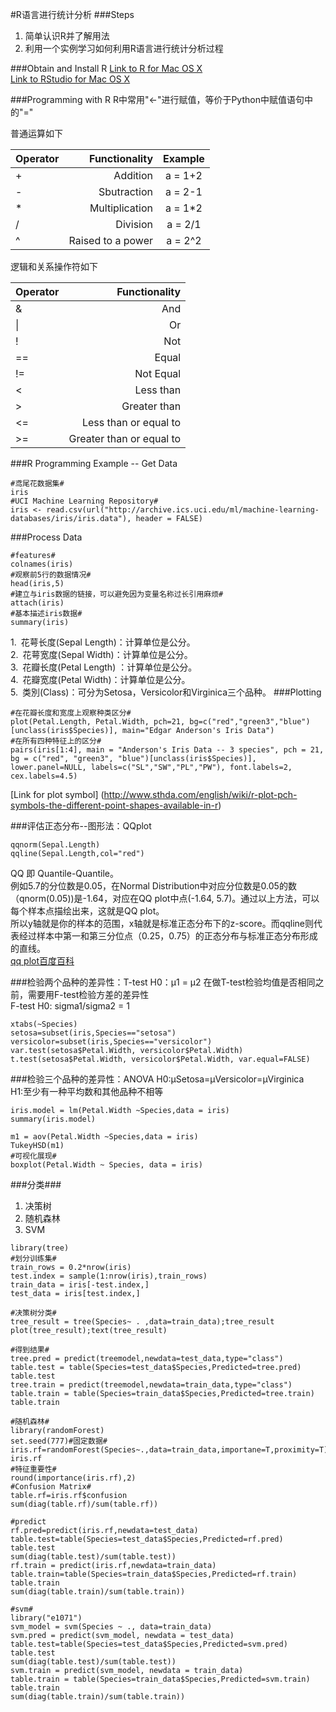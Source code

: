 #R语言进行统计分析
###Steps
1. 简单认识R并了解用法
2. 利用一个实例学习如何利用R语言进行统计分析过程  

###Obtain and Install R
[Link to R for Mac OS X](https://cran.r-project.org/bin/macosx/)  
[Link to RStudio for Mac OS X](https://www.rstudio.com/products/rstudio/download/)

###Programming with R
R中常用"<-"进行赋值，等价于Python中赋值语句中的"=" 
  
普通运算如下

| Operator | Functionality| Example |
| :--| --------:|:---:|
| +  | Addition |a = 1+2 |
| -  | Sbutraction | a = 2-1 |
| * | Multiplication | a = 1*2 |
| / | Division | a = 2/1 |
| ^ | Raised to a power | a = 2^2 |

逻辑和关系操作符如下  

| Operator | Functionality| 
| :--| --------:|
| &| And |
| \| |Or |
|! | Not|
|==| Equal|
|!=| Not Equal|
|<| Less than|
|>| Greater than |
|<= | Less than or equal to|
|>= | Greater than or equal to|

###R Programming Example -- Get Data
```
#鸢尾花数据集#
iris
#UCI Machine Learning Repository#
iris <- read.csv(url("http://archive.ics.uci.edu/ml/machine-learning-databases/iris/iris.data"), header = FALSE) 

```
###Process Data
```
#features#
colnames(iris)
#观察前5行的数据情况#
head(iris,5)
#建立与iris数据的链接，可以避免因为变量名称过长引用麻烦#
attach(iris)
#基本描述iris数据#
summary(iris)
```
1. 花萼长度(Sepal Length)：计算单位是公分。  
2. 花萼宽度(Sepal Width)：计算单位是公分。  
3. 花瓣长度(Petal Length) ：计算单位是公分。  
4. 花瓣宽度(Petal Width)：计算单位是公分。  
5. 类別(Class)：可分为Setosa，Versicolor和Virginica三个品种。
###Plotting
```
#在花瓣长度和宽度上观察种类区分#
plot(Petal.Length, Petal.Width, pch=21, bg=c("red","green3","blue")[unclass(iris$Species)], main="Edgar Anderson's Iris Data")
#在所有四种特征上的区分#
pairs(iris[1:4], main = "Anderson's Iris Data -- 3 species", pch = 21, bg = c("red", "green3", "blue")[unclass(iris$Species)], lower.panel=NULL, labels=c("SL","SW","PL","PW"), font.labels=2, cex.labels=4.5) 
```
[Link for plot symbol] (http://www.sthda.com/english/wiki/r-plot-pch-symbols-the-different-point-shapes-available-in-r)

###评估正态分布--图形法：QQplot
```
qqnorm(Sepal.Length)
qqline(Sepal.Length,col="red")
```
QQ 即 Quantile-Quantile。  
例如5.7的分位数是0.05，在Normal Distribution中对应分位数是0.05的数（qnorm(0.05))是-1.64，对应在QQ plot中点(-1.64, 5.7)。通过以上方法，可以每个样本点描绘出来，这就是QQ plot。  
所以y轴就是你的样本的范围，x轴就是标准正态分布下的z-score。而qqline则代表经过样本中第一和第三分位点（0.25，0.75）的正态分布与标准正态分布形成的直线。  
[qq plot百度百科](https://baike.baidu.com/item/QQPlot%E5%9B%BE)

###检验两个品种的差异性：T-test H0：μ1 = μ2
在做T-test检验均值是否相同之前，需要用F-test检验方差的差异性  
F-test H0: sigma1/sigma2 = 1     

```
xtabs(~Species)  
setosa=subset(iris,Species=="setosa")  
versicolor=subset(iris,Species=="versicolor")
var.test(setosa$Petal.Width, versicolor$Petal.Width)
t.test(setosa$Petal.Width, versicolor$Petal.Width, var.equal=FALSE)
```
###检验三个品种的差异性：ANOVA 
H0:μSetosa=μVersicolor=μVirginica     
H1:至少有一种平均数和其他品种不相等

```
iris.model = lm(Petal.Width ~Species,data = iris)
summary(iris.model)

m1 = aov(Petal.Width ~Species,data = iris)
TukeyHSD(m1)
#可视化展现#
boxplot(Petal.Width ~ Species, data = iris)
```
###分类###
1. 决策树
2. 随机森林
3. SVM

```
library(tree)
#划分训练集#
train_rows = 0.2*nrow(iris)
test.index = sample(1:nrow(iris),train_rows)
train_data = iris[-test.index,]
test_data = iris[test.index,]

#决策树分类#
tree_result = tree(Species~ . ,data=train_data);tree_result
plot(tree_result);text(tree_result)

#得到结果#
tree.pred = predict(treemodel,newdata=test_data,type="class")
table.test = table(Species=test_data$Species,Predicted=tree.pred)
table.test
tree.train = predict(treemodel,newdata=train_data,type="class")
table.train = table(Species=train_data$Species,Predicted=tree.train)
table.train

#随机森林#
library(randomForest)
set.seed(777)#固定数据#
iris.rf=randomForest(Species~.,data=train_data,importane=T,proximity=T)
iris.rf
#特征重要性#
round(importance(iris.rf),2)
#Confusion Matrix#
table.rf=iris.rf$confusion
sum(diag(table.rf)/sum(table.rf))

#predict
rf.pred=predict(iris.rf,newdata=test_data)
table.test=table(Species=test_data$Species,Predicted=rf.pred)
table.test
sum(diag(table.test)/sum(table.test))
rf.train = predict(iris.rf,newdata=train_data)
table.train=table(Species=train_data$Species,Predicted=rf.train)
table.train
sum(diag(table.train)/sum(table.train))

#svm#
library("e1071")
svm_model = svm(Species ~ ., data=train_data)
svm.pred = predict(svm_model, newdata = test_data)
table.test=table(Species=test_data$Species,Predicted=svm.pred)
table.test
sum(diag(table.test)/sum(table.test))
svm.train = predict(svm_model, newdata = train_data)
table.train = table(Species=train_data$Species,Predicted=svm.train)
table.train
sum(diag(table.train)/sum(table.train))

```






